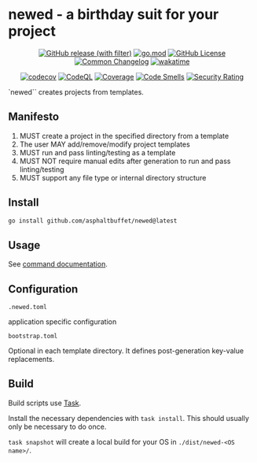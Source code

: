 # newed - a birthday suit for your project

<div align="center">

[![GitHub release (with filter)](https://img.shields.io/github/v/release/asphaltbuffet/newed)](https://github.com/asphaltbuffet/newed/releases)
[![go.mod](https://img.shields.io/github/go-mod/go-version/asphaltbuffet/newed)](go.mod)
[![GitHub License](https://img.shields.io/github/license/asphaltbuffet/newed)](LICENSE)
[![Common Changelog](https://common-changelog.org/badge.svg)](https://common-changelog.org)
[![wakatime](https://wakatime.com/badge/user/09307b0e-8348-4b4e-9b67-0026db3fe1f5/project/f64b1b24-0d96-4b60-aa34-231273d60dc1.svg)](https://wakatime.com/badge/user/09307b0e-8348-4b4e-9b67-0026db3fe1f5/project/f64b1b24-0d96-4b60-aa34-231273d60dc1)

[![codecov](https://codecov.io/github/asphaltbuffet/newed/graph/badge.svg?token=XI62P8PSWE)](https://codecov.io/github/asphaltbuffet/newed)
[![CodeQL](https://github.com/asphaltbuffet/newed/workflows/CodeQL/badge.svg)](https://app.codecov.io/gh/asphaltbuffet/newed)
[![Coverage](https://sonarcloud.io/api/project_badges/measure?project=asphaltbuffet_newed&metric=coverage)](https://sonarcloud.io/summary/new_code?id=asphaltbuffet_newed)
[![Code Smells](https://sonarcloud.io/api/project_badges/measure?project=asphaltbuffet_newed&metric=code_smells)](https://sonarcloud.io/summary/new_code?id=asphaltbuffet_newed)
[![Security Rating](https://sonarcloud.io/api/project_badges/measure?project=asphaltbuffet_newed&metric=security_rating)](https://sonarcloud.io/summary/new_code?id=asphaltbuffet_newed)

</div>

`newed`` creates projects from templates.

## Manifesto

1. MUST create a project in the specified directory from a template
2. The user MAY add/remove/modify project templates
3. MUST run and pass linting/testing as a template
4. MUST NOT require manual edits after generation to run and pass linting/testing
5. MUST support any file type or internal directory structure

## Install

```sh
go install github.com/asphaltbuffet/newed@latest
```
## Usage

See [command documentation](./docs/newed.md).

## Configuration

`.newed.toml`

application specific configuration

`bootstrap.toml`

Optional in each template directory. It defines post-generation key-value replacements.

## Build

Build scripts use [Task](https://taskfile.dev).

Install the necessary dependencies with `task install`. This should usually only be necessary to do once.

`task snapshot` will create a local build for your OS in `./dist/newed-<OS name>/`.
